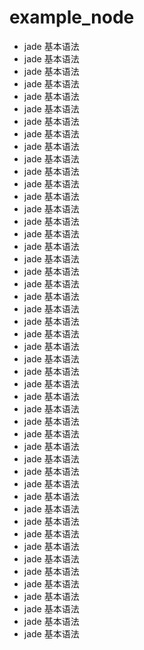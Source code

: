 # example_node
- jade 基本语法
- jade 基本语法
- jade 基本语法
- jade 基本语法
- jade 基本语法
- jade 基本语法
- jade 基本语法
- jade 基本语法
- jade 基本语法
- jade 基本语法
- jade 基本语法
- jade 基本语法
- jade 基本语法
- jade 基本语法
- jade 基本语法
- jade 基本语法
- jade 基本语法
- jade 基本语法
- jade 基本语法
- jade 基本语法
- jade 基本语法
- jade 基本语法
- jade 基本语法
- jade 基本语法
- jade 基本语法
- jade 基本语法
- jade 基本语法
- jade 基本语法
- jade 基本语法
- jade 基本语法
- jade 基本语法
- jade 基本语法
- jade 基本语法
- jade 基本语法
- jade 基本语法
- jade 基本语法
- jade 基本语法
- jade 基本语法
- jade 基本语法
- jade 基本语法
- jade 基本语法
- jade 基本语法
- jade 基本语法
- jade 基本语法
- jade 基本语法
- jade 基本语法
- jade 基本语法
- jade 基本语法


